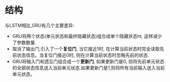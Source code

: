 # 结构
与LSTM相比,GRU有几个主要差异:  
- GRU将两个状态(单元状态和最终隐藏状态)组合成单个隐藏状态ht, 这样减少了参数数量.  
- 取消了输出门,引入了一个**复位门**, 当它接近1时, 在计算当前状态时完全读取先前状态信息。当复位门接近0时, 则在计算当前状态时忽略先前的状态.  
- GRU将输入门和遗忘门组合成一个**更新门**, 如果更新门是0, 则将先前单元状态的全部状态信息送入当前单元状态.如果更新门是1,则将所有当前输入送入当前单元状态。
